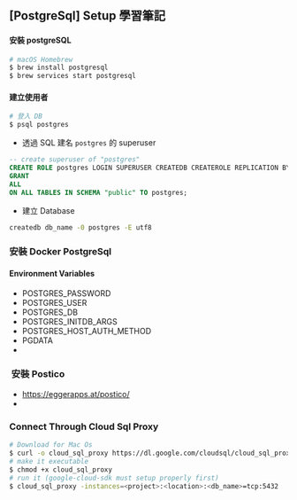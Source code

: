 ## [PostgreSql] Setup 學習筆記

#### 安裝 postgreSQL

```bash
# macOS Homebrew
$ brew install postgresql
$ brew services start postgresql


```



#### 建立使用者

```bash
# 登入 DB
$ psql postgres

```

* 透過 SQL 建名 `postgres` 的 superuser 

```sql
-- create superuser of "postgres"
CREATE ROLE postgres LOGIN SUPERUSER CREATEDB CREATEROLE REPLICATION BYPASSRLS;
GRANT
ALL
ON ALL TABLES IN SCHEMA "public" TO postgres;
```

* 建立 Database

```bash
createdb db_name -0 postgres -E utf8
```



### 安裝 Docker PostgreSql

#### Environment Variables

- POSTGRES_PASSWORD
- POSTGRES_USER
- POSTGRES_DB
- POSTGRES_INITDB_ARGS
- POSTGRES_HOST_AUTH_METHOD
- PGDATA
- 





###  安裝 Postico

* https://eggerapps.at/postico/
* 

### Connect Through Cloud Sql Proxy

```bash
# Download for Mac Os
$ curl -o cloud_sql_proxy https://dl.google.com/cloudsql/cloud_sql_proxy.darwin.amd64
# make it executable
$ chmod +x cloud_sql_proxy
# run it (google-cloud-sdk must setup properly first)
$ cloud_sql_proxy -instances=<project>:<location>:<db_name>=tcp:5432

```

